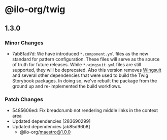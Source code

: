 # @ilo-org/twig

## 1.3.0

### Minor Changes

- 7ab8fad7d: We have introduced `*.component.yml` files as the new standard for pattern configuration. These files will serve as the source of truth for future releases. While `*.wingsuit.yml` files are still supported, they will be deprecated. Also this version removes [Wingsuit](https://wingsuit-designsystem.github.io/) and several other dependencies that were used to build the Twig Storybook packages. In doing so, we've rebuilt the package from the ground up and re-implemented the build workflows.

### Patch Changes

- 5485606ed: Fix breadcrumb not rendering middle links in the context area
- Updated dependencies [283690299]
- Updated dependencies [ab85d96b8]
  - @ilo-org/maestro@1.0.0
